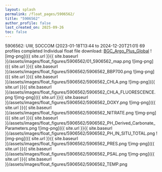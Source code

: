 ```yaml
---
layout: splash
permalink: /float_pages/5906562/
title: "5906562"
author_profile: false
last_created_on: 2025-09-26
toc: false
---
```

 
5906562: UW, SOCCOM (2023-01-18T13:44 to 2024-12-20T21:01)
69 profiles completed
Individual float file download: [BGC_Argo_Plus_Global](https://ftp.soest.hawaii.edu/bgc_argo_plus/Individual_Floats/outliers_removed/5906562_Sprof_processed.nc)
![img-png]({{ site.url }}{{ site.baseurl }}/assets/images/float_figures/5906562/01_5906562_map.png
![img-png]({{ site.url }}{{ site.baseurl }}/assets/images/float_figures/5906562/5906562_BBP700.png
![img-png]({{ site.url }}{{ site.baseurl }}/assets/images/float_figures/5906562/5906562_CHLA.png
![img-png]({{ site.url }}{{ site.baseurl }}/assets/images/float_figures/5906562/5906562_CHLA_FLUORESCENCE.png
![img-png]({{ site.url }}{{ site.baseurl }}/assets/images/float_figures/5906562/5906562_DOXY.png
![img-png]({{ site.url }}{{ site.baseurl }}/assets/images/float_figures/5906562/5906562_NITRATE.png
![img-png]({{ site.url }}{{ site.baseurl }}/assets/images/float_figures/5906562/5906562_PH_Derived_Carbonate_Parameters.png
![img-png]({{ site.url }}{{ site.baseurl }}/assets/images/float_figures/5906562/5906562_PH_IN_SITU_TOTAL.png
![img-png]({{ site.url }}{{ site.baseurl }}/assets/images/float_figures/5906562/5906562_PRES.png
![img-png]({{ site.url }}{{ site.baseurl }}/assets/images/float_figures/5906562/5906562_PSAL.png
![img-png]({{ site.url }}{{ site.baseurl }}/assets/images/float_figures/5906562/5906562_TEMP.png
